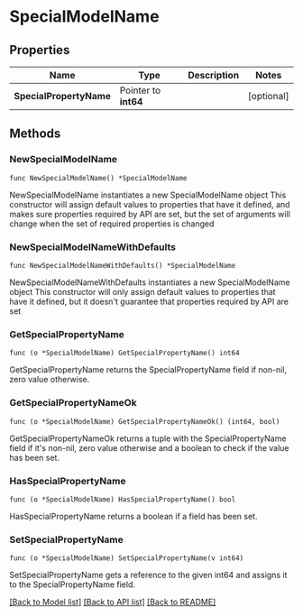 # SpecialModelName

## Properties

Name | Type | Description | Notes
------------ | ------------- | ------------- | -------------
**SpecialPropertyName** | Pointer to **int64** |  | [optional] 

## Methods

### NewSpecialModelName

`func NewSpecialModelName() *SpecialModelName`

NewSpecialModelName instantiates a new SpecialModelName object
This constructor will assign default values to properties that have it defined,
and makes sure properties required by API are set, but the set of arguments
will change when the set of required properties is changed

### NewSpecialModelNameWithDefaults

`func NewSpecialModelNameWithDefaults() *SpecialModelName`

NewSpecialModelNameWithDefaults instantiates a new SpecialModelName object
This constructor will only assign default values to properties that have it defined,
but it doesn't guarantee that properties required by API are set

### GetSpecialPropertyName

`func (o *SpecialModelName) GetSpecialPropertyName() int64`

GetSpecialPropertyName returns the SpecialPropertyName field if non-nil, zero value otherwise.

### GetSpecialPropertyNameOk

`func (o *SpecialModelName) GetSpecialPropertyNameOk() (int64, bool)`

GetSpecialPropertyNameOk returns a tuple with the SpecialPropertyName field if it's non-nil, zero value otherwise
and a boolean to check if the value has been set.

### HasSpecialPropertyName

`func (o *SpecialModelName) HasSpecialPropertyName() bool`

HasSpecialPropertyName returns a boolean if a field has been set.

### SetSpecialPropertyName

`func (o *SpecialModelName) SetSpecialPropertyName(v int64)`

SetSpecialPropertyName gets a reference to the given int64 and assigns it to the SpecialPropertyName field.


[[Back to Model list]](../README.md#documentation-for-models) [[Back to API list]](../README.md#documentation-for-api-endpoints) [[Back to README]](../README.md)


